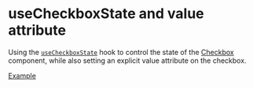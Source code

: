 # useCheckboxState and value attribute

<p data-description>
  Using the <a href="/api-reference/checkbox-state"><code>useCheckboxState</code></a> hook to control the state of the <a href="/components/checkbox">Checkbox</a> component, while also setting an explicit value attribute on the checkbox.
</p>

<a href="./index.tsx" data-playground>Example</a>
